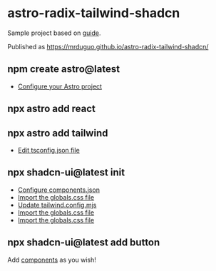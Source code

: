 # astro-radix-tailwind-shadcn 

Sample project based on [guide](https://ui.shadcn.com/docs/installation/astro). 

Published as https://mrduguo.github.io/astro-radix-tailwind-shadcn/

## npm create astro@latest
* [Configure your Astro project](https://ui.shadcn.com/docs/installation/astro#configure-your-astro-project)

## npx astro add react

## npx astro add tailwind
* [Edit tsconfig.json file](https://ui.shadcn.com/docs/installation/astro#edit-tsconfigjson-file)

## npx shadcn-ui@latest init

* [Configure components.json](https://ui.shadcn.com/docs/installation/astro#configure-componentsjson)
* [Import the globals.css file](https://ui.shadcn.com/docs/installation/astro#import-the-globalscss-file)
* [Update tailwind.config.mjs](https://ui.shadcn.com/docs/installation/astro#update-astro-tailwind-config)
* [Import the globals.css file]()
* [Import the globals.css file]()


## npx shadcn-ui@latest add button

Add [components](https://ui.shadcn.com/docs/components/) as you wish!
